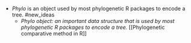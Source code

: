 - *Phylo* is an object used by most phylogenetic R packages to encode a tree. #new_ideas
	- *Phylo object: an important data structure that is used by most phylogenetic R packages to encode a tree.* [[Phylogenetic comparative method in R]]